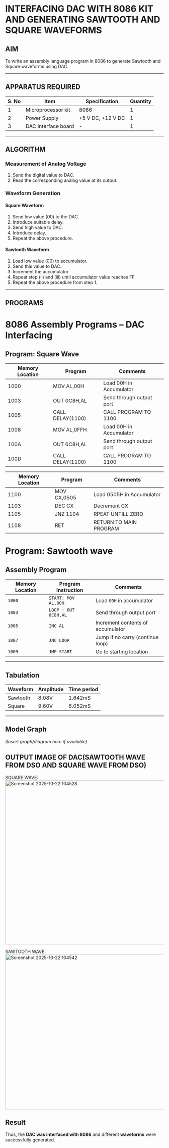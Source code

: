 # INTERFACING DAC WITH 8086 KIT AND GENERATING SAWTOOTH AND SQUARE WAVEFORMS

## AIM
To write an assembly language program in 8086 to generate Sawtooth and Square waveforms using DAC.

---

## APPARATUS REQUIRED

| S. No | Item              | Specification   | Quantity |
|-------|------------------|-----------------|----------|
| 1     | Microprocessor kit | 8086            | 1        |
| 2     | Power Supply      | +5 V DC, +12 V DC | 1      |
| 3     | DAC Interface board | -              | 1        |

---

## ALGORITHM

### Measurement of Analog Voltage
1. Send the digital value to DAC.  
2. Read the corresponding analog value at its output.  

### Waveform Generation

#### Square Waveform
1. Send low value (00) to the DAC.  
2. Introduce suitable delay.  
3. Send high value to DAC.  
4. Introduce delay.  
5. Repeat the above procedure.  

#### Sawtooth Waveform
1. Load low value (00) to accumulator.  
2. Send this value to DAC.  
3. Increment the accumulator.  
4. Repeat step (ii) and (iii) until accumulator value reaches FF.  
5. Repeat the above procedure from step 1.  

---

## PROGRAMS

# 8086 Assembly Programs – DAC Interfacing

## Program: Square Wave

| Memory Location | Program     | Comments                          |
|-----------------|-------------|-----------------------------------|
| 1000            | MOV AL,00H  | Load 00H in Accumulator           |
| 1003            |  OUT 0C8H,AL | Send through output port         |
| 1005            |  CALL DELAY(1100)  | CALL PROGRAM TO 1100      |
| 1008            |  MOV AL,0FFH |   Load 00H in Accumulator       |
| 100A            |   OUT 0C8H,AL|  Send through output port       |
| 100D            |  CALL DELAY(1100) | CALL PROGRAM TO 1100       |


| Memory Location | Program     | Comments                          |
|-----------------|-------------|-----------------------------------|
| 1100            | MOV CX,0505  | Load 0505H in Accumulator           |
| 1103            |  DEC CX | Decrement CX        |
| 1105           |  JNZ 1104  | RPEAT UNTILL ZERO      |
| 1108            |   RET |   RETURN TO MAIN PROGRAM      |


# Program: Sawtooth wave

## Assembly Program

| Memory Location | Program Instruction   | Comments                        |
|-----------------|-----------------------|---------------------------------|
| `1000`          | `START: MOV AL,00H`  | Load `00H` in accumulator       |
| `1003`          | `LOOP : OUT 0C8H,AL` | Send through output port        |
| `1005`          | `INC AL`             | Increment contents of accumulator |
| `1007`          | `JNC LOOP`           | Jump if no carry (continue loop) |
| `1009`          | `JMP START`          | Go to starting location         |

---

## Tabulation

| Waveform  | Amplitude | Time period | 
|-----------|-----------|-------------|
| Sawtooth  |   8.08V   |   1.642mS   | 
| Square    |   9.60V   |   6.052mS   |
---

## Model Graph

*(Insert graph/diagram here if available)*



## OUTPUT IMAGE OF DAC(SAWTOOTH WAVE FROM DSO AND SQUARE WAVE FROM DSO)
 SQUARE WAVE:
<img width="1027" height="520" alt="Screenshot 2025-10-22 104528" src="https://github.com/user-attachments/assets/3e4dc705-49b1-4b6f-9a81-644d93e87d9d" />

 SAWTOOTH WAVE:
<img width="1032" height="491" alt="Screenshot 2025-10-22 104542" src="https://github.com/user-attachments/assets/c53d10db-0f4c-48c4-b469-55f69530ff8f" />


## Result

Thus, the **DAC was interfaced with 8086** and different **waveforms** were successfully generated.
